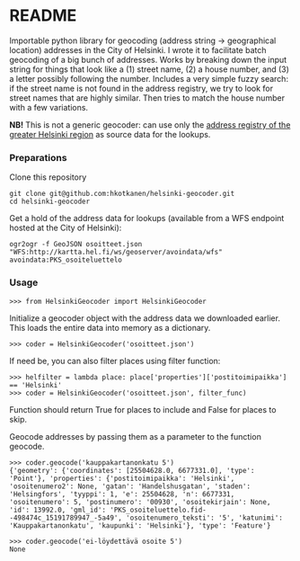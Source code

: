 # README

Importable python library for geocoding (address string -> geographical location) addresses in the City of Helsinki. I wrote it to facilitate batch geocoding of a big bunch of addresses. Works by breaking down the input string for things that look like a (1) street name, (2) a house number, and (3) a letter possibly following the number. Includes a very simple fuzzy search: if the street name is not found in the address registry, we try to look for street names that are highly similar. Then tries to match the house number with a few variations.

**NB!** This is not a generic geocoder: can use only the [address registry of the greater Helsinki region](http://ptp.hel.fi/paikkatietohakemisto/?id=181) as source data for the lookups.

### Preparations
Clone this repository

    git clone git@github.com:hkotkanen/helsinki-geocoder.git
    cd helsinki-geocoder

Get a hold of the address data for lookups (available from a WFS endpoint hosted at the City of Helsinki):

    ogr2ogr -f GeoJSON osoitteet.json "WFS:http://kartta.hel.fi/ws/geoserver/avoindata/wfs" avoindata:PKS_osoiteluettelo


### Usage

    >>> from HelsinkiGeocoder import HelsinkiGeocoder

Initialize a geocoder object with the address data we downloaded earlier. This loads the entire data into memory as a dictionary.

    >>> coder = HelsinkiGeocoder('osoitteet.json')

If need be, you can also filter places using filter function:

    >>> helfilter = lambda place: place['properties']['postitoimipaikka'] == 'Helsinki'
    >>> coder = HelsinkiGeocoder('osoitteet.json', filter_func)

Function should return True for places to include and False for places to skip.

Geocode addresses by passing them as a parameter to the function geocode.

    >>> coder.geocode('kauppakartanonkatu 5')
    {'geometry': {'coordinates': [25504628.0, 6677331.0], 'type': 'Point'}, 'properties': {'postitoimipaikka': 'Helsinki', 'osoitenumero2': None, 'gatan': 'Handelshusgatan', 'staden': 'Helsingfors', 'tyyppi': 1, 'e': 25504628, 'n': 6677331, 'osoitenumero': 5, 'postinumero': '00930', 'osoitekirjain': None, 'id': 13992.0, 'gml_id': 'PKS_osoiteluettelo.fid--498474c_15191789947_-5a49', 'osoitenumero_teksti': '5', 'katunimi': 'Kauppakartanonkatu', 'kaupunki': 'Helsinki'}, 'type': 'Feature'}

    >>> coder.geocode('ei-löydettävä osoite 5')
    None
